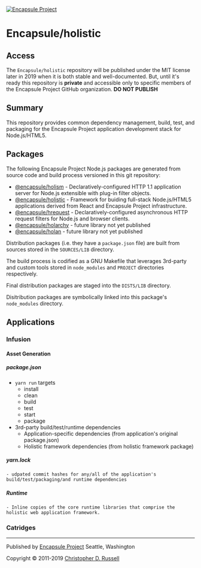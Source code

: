 [![Encapsule Project](https://encapsule.io/images/blue-burst-encapsule.io-icon-72x72.png "Encapsule Project")](https://encapsule.io)

# Encapsule/holistic

## Access

The `Encapsule/holistic` repository will be published under the MIT license later in 2019 when it is both stable and well-documented. But, until it's ready this repository is **private** and accessible only to specific members of the Encapsule Project GitHub organization. **DO NOT PUBLISH**

## Summary

This repository provides common dependency management, build, test, and packaging for the Encapsule Project application development stack for Node.js/HTML5.

## Packages

The following Encapsule Project Node.js packages are generated from source code and build process versioned in this git repository:

- [@encapsule/holism](https://github.com/Encapsule/holism) - Declaratively-configured HTTP 1.1 application server for Node.js extensible with plug-in filter objects.
- [@encapsule/holistic](https://github.com/Encapsule/holistic) - Framework for buiding full-stack Node.js/HTML5 applications derived from React and Encapsule Project infrastructure.
- [@encapsule/hrequest](https://github.com/Encapsule/hrequest) - Declaratively-configured asynchronous HTTP request filters for Node.js and browser clients.
- [@encapsule/holarchy](https://github.com/Encapsule/holarchy) - future library not yet published
- [@encapsule/holan](https://github.com/Encapsule/holan) - future library not yet published

Distribution packages (i.e. they have a `package.json` file) are built from sources stored in the `SOURCES/LIB` directory.

The build process is codified as a GNU Makefile that leverages 3rd-party and custom tools stored in `node_modules` and `PROJECT` directories respectively.

Final distribution packages are staged into the `DISTS/LIB` directory.

Disitribution packages are symbolically linked into this package's `node_modules` directory.

## Applications

### Infusion

#### Asset Generation

##### package.json

- `yarn run` targets
    - install
    - clean
    - build
    - test
    - start
    - package
- 3rd-party build/test/runtime dependencies
    - Application-specific dependencies (from application's original package.json)
    - Holistic framework dependencies (from holistic framework package)

##### yarn.lock
    - udpated commit hashes for any/all of the application's build/test/packaging/and runtime dependencies

##### Runtime
    - Inline copies of the core runtime libraries that comprise the holistic web application framework.


### Catridges



<hr>

Published by [Encapsule Project](https://encapsule.io) Seattle, Washington

Copyright &copy; 2011-2019 [Christopher D. Russell](http://chrisrussell.net)






















